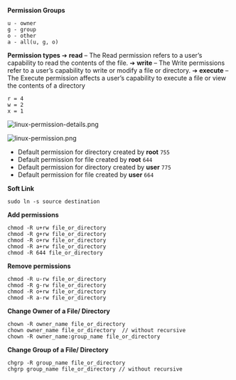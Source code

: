 **Permission Groups**
```
u - owner
g - group
o - other
a - all(u, g, o)
```

**Permission types**
➔ **read** – The Read permission refers to a user’s capability to read the contents
of the file.
➔ **write** – The Write permissions refer to a user’s capability to write or modify a
file or directory.
➔ **execute** – The Execute permission affects a user’s capability to execute a file
or view the contents of a directory
```
r = 4
w = 2
x = 1
```



![linux-permission-details.png](../_resources/linux-permission-details-2.png)



![linux-permission.png](../_resources/linux-permission-2.png)


- Default permission for directory created by **root**
`755`
-  Default permission for file created by **root**
`644`
- Default permission for directory created by **user**
`775`
-  Default permission for file created by **user**
`664`


**Soft Link**
```
sudo ln -s source destination
```

**Add permissions**
```
chmod -R u+rw file_or_directory
chmod -R g+rw file_or_directory
chmod -R o+rw file_or_directory
chmod -R a+rw file_or_directory
chmod -R 644 file_or_directory
```

**Remove permissions**
```
chmod -R u-rw file_or_directory
chmod -R g-rw file_or_directory
chmod -R o+rw file_or_directory
chmod -R a-rw file_or_directory
```

**Change Owner of a File/ Directory**
```
chown -R owner_name file_or_directory
chown owner_name file_or_directory  // without recursive
chown -R owner_name:group_name file_or_directory
```
**Change Group of a File/ Directory**
```
chgrp -R group_name file_or_directory
chgrp group_name file_or_directory // without recursive
```
